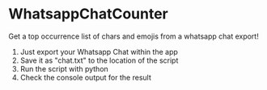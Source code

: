 # WhatsappChatCounter
Get a top occurrence list of chars and emojis from a whatsapp chat export!

1. Just export your Whatsapp Chat within the app
2. Save it as "chat.txt" to the location of the script
3. Run the script with python
4. Check the console output for the result
